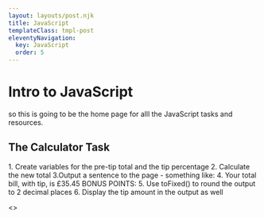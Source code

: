 ```yaml
---
layout: layouts/post.njk
title: JavaScript
templateClass: tmpl-post
eleventyNavigation:
  key: JavaScript
  order: 5
---
```


<h1>Intro to JavaScript</h1>
so this is going to be the home page for alll the JavaScript tasks and resources.
<h2>The Calculator Task</h2>
1. Create variables for the pre-tip total and the tip percentage
2. Calculate the new total
3.Output a sentence to the page - something like:
4. Your total bill, with tip, is £35.45
BONUS POINTS:
5. Use toFixed() to round the output to 2 decimal places
6. Display the tip amount in the output as well

<>
